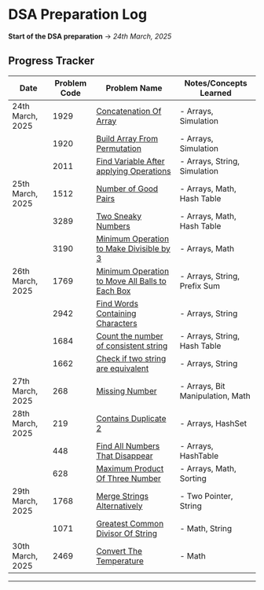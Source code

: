 # DSA Preparation Log

**Start of the DSA preparation** → *24th March, 2025*

## Progress Tracker

| Date             | Problem Code | Problem Name                                                                             | Notes/Concepts Learned           |
|------------------|--------------|------------------------------------------------------------------------------------------|----------------------------------|
| 24th March, 2025 | 1929         | [Concatenation Of Array](ConcatenationOfArray_1929.java)                                 | - Arrays, Simulation             |
|                  | 1920         | [Build Array From Permutation](BuildArrayFromPermutaion_1920.java)                       | - Arrays, Simulation             |
|                  | 2011         | [Find Variable After applying Operations](ValueOfVariableAfterOperations_2011.java)      | - Arrays, String, Simulation     |
| 25th March, 2025 | 1512         | [Number of Good Pairs](NumberOfGoodPairs_1512.java)                                      | - Arrays, Math, Hash Table       |
|                  | 3289         | [Two Sneaky Numbers](TwoSneakyNumbers_3289.java)                                         | - Arrays, Math, Hash Table       |
|                  | 3190         | [Minimum Operation to Make Divisible by 3](MinimumOperationToMakeDivisibleBy3_3190.java) | - Arrays, Math                   |
| 26th March, 2025 | 1769         | [Minimum Operation to Move All Balls to Each Box](MinimumNumberOfOpertaions_1769.java)   | - Arrays, String, Prefix Sum     |
|                  | 2942         | [Find Words Containing Characters](FindWordsContainingCharacter_2942.java)               | - Arrays, String                 |
|                  | 1684         | [Count the number of consistent string](CountTheNumberOfConsistentString_1684.java)      | - Arrays, String, Hash Table     |
|                  | 1662         | [Check if two string are equivalent](CheckIfTwoStringArraysAreEquivalent_1662.java)      | - Arrays, String                 |
| 27th March, 2025 | 268          | [Missing Number](MissingNumber_268.java)                                                 | - Arrays, Bit Manipulation, Math |
| 28th March, 2025 | 219          | [Contains Duplicate 2](ContainsDuplicate2_219.java)                                      | - Arrays, HashSet                |
|                  | 448          | [Find All Numbers That Disappear](FindAllNumbersThatDisappear_448.java)                  | - Arrays, HashTable              |
|                  | 628          | [Maximum Product Of Three Number](MaximumProductOfThreeNumber_628.java)                  | - Arrays, Math, Sorting          |
| 29th March, 2025 | 1768         | [Merge Strings Alternatively](MergeStringsAlternatively_1768.java)                       | - Two Pointer, String            |
|                  | 1071         | [Greatest Common Divisor Of String](GreatestCommonDivisorOfString_1071.java)             | - Math, String                   |
| 30th March, 2025 | 2469         | [Convert The Temperature](ConvertTheTemperature_2469.java)                               | - Math                           |
---